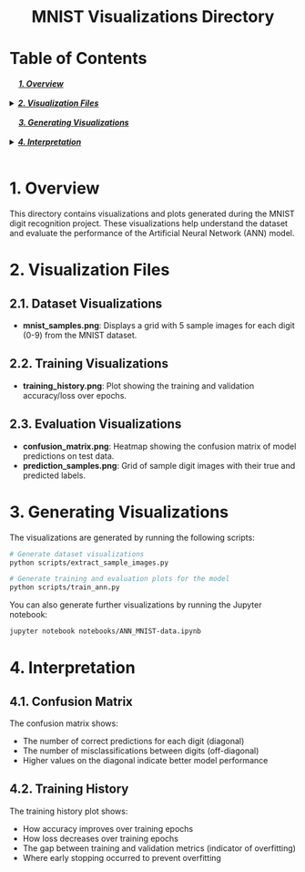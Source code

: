 <div align="center">
  <h1>MNIST Visualizations Directory</h1>
</div>

# Table of Contents 
<div>
  &nbsp;&nbsp;&nbsp;&nbsp;<a href="#1-overview"><i><b>1. Overview</b></i></a>
</div>
&nbsp;

<details>
  <summary><a href="#2-visualization-files"><i><b>2. Visualization Files</b></i></a></summary>
  <div>
    &nbsp;&nbsp;&nbsp;&nbsp;&nbsp;&nbsp;&nbsp;&nbsp;&nbsp;&nbsp;<a href="#21-dataset-visualizations">2.1. Dataset Visualizations</a><br>
    &nbsp;&nbsp;&nbsp;&nbsp;&nbsp;&nbsp;&nbsp;&nbsp;&nbsp;&nbsp;<a href="#22-training-visualizations">2.2. Training Visualizations</a><br>
    &nbsp;&nbsp;&nbsp;&nbsp;&nbsp;&nbsp;&nbsp;&nbsp;&nbsp;&nbsp;<a href="#23-evaluation-visualizations">2.3. Evaluation Visualizations</a><br>
  </div>
</details>
&nbsp;

<div>
  &nbsp;&nbsp;&nbsp;&nbsp;<a href="#3-generating-visualizations"><i><b>3. Generating Visualizations</b></i></a>
</div>
&nbsp;

<details>
  <summary><a href="#4-interpretation"><i><b>4. Interpretation</b></i></a></summary>
  <div>
    &nbsp;&nbsp;&nbsp;&nbsp;&nbsp;&nbsp;&nbsp;&nbsp;&nbsp;&nbsp;<a href="#41-confusion-matrix">4.1. Confusion Matrix</a><br>
    &nbsp;&nbsp;&nbsp;&nbsp;&nbsp;&nbsp;&nbsp;&nbsp;&nbsp;&nbsp;<a href="#42-training-history">4.2. Training History</a><br>
  </div>
</details>
&nbsp;

# 1. Overview

This directory contains visualizations and plots generated during the MNIST digit recognition project. These visualizations help understand the dataset and evaluate the performance of the Artificial Neural Network (ANN) model.

# 2. Visualization Files

## 2.1. Dataset Visualizations

- **mnist_samples.png**: Displays a grid with 5 sample images for each digit (0-9) from the MNIST dataset.

## 2.2. Training Visualizations

- **training_history.png**: Plot showing the training and validation accuracy/loss over epochs.

## 2.3. Evaluation Visualizations

- **confusion_matrix.png**: Heatmap showing the confusion matrix of model predictions on test data.
- **prediction_samples.png**: Grid of sample digit images with their true and predicted labels.

# 3. Generating Visualizations

The visualizations are generated by running the following scripts:

```bash
# Generate dataset visualizations
python scripts/extract_sample_images.py

# Generate training and evaluation plots for the model
python scripts/train_ann.py
```

You can also generate further visualizations by running the Jupyter notebook:

```bash
jupyter notebook notebooks/ANN_MNIST-data.ipynb
```

# 4. Interpretation

## 4.1. Confusion Matrix

The confusion matrix shows:
- The number of correct predictions for each digit (diagonal)
- The number of misclassifications between digits (off-diagonal)
- Higher values on the diagonal indicate better model performance

## 4.2. Training History

The training history plot shows:
- How accuracy improves over training epochs
- How loss decreases over training epochs
- The gap between training and validation metrics (indicator of overfitting)
- Where early stopping occurred to prevent overfitting
